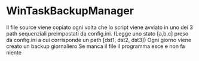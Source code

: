# WinTaskBackupManager

Il file source viene copiato ogni volta che lo script viene avviato in uno dei 3 path sequenziali preimpostati da config.ini.
(Legge uno stato [a,b,c] preso da config.ini a cui corrisponde un path [dst1, dst2, dst3])
Ogni giorno viene creato un backup giornaliero
Se manca il file il programma esce e non fa niente
